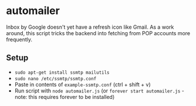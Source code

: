# automailer
Inbox by Google doesn't yet have a refresh icon like Gmail. As a work around, this script tricks the backend into fetching from POP accounts more frequently.

## Setup
* `sudo apt-get install ssmtp mailutils`
* `sudo nano /etc/ssmtp/ssmtp.conf`
* Paste in contents of `example-ssmtp.conf` (ctrl + shift + v)
* Run script with `node automailer.js` (or `forever start automailer.js` - note: this requires forever to be installed)
